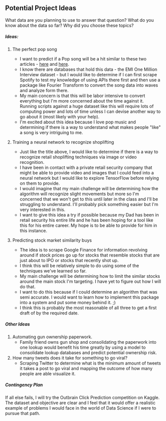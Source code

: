 ## Potential Project Ideas

What data are you planning to use to answer that question? What do you know about the data so far? Why did you choose these topics?

##### Ideas:

1. The perfect pop song
	*  I want to predict if a Pop song will be a hit similar to these two articles - [here](http://www.independent.co.uk/news/science/the-perfect-pop-song-its-the-algorithm-not-the-rhythm-that-counts-7962590.html) and [here](https://www.wired.com/2011/12/hit-potential-equation/).
	*  I know there are databases that hold this data - the EMI One Million Interview dataset - but I would like to determine if I can first scrape Spotify to test my knowledge of using APIs there first and then use a package like Fourier Transform to convert the song data into waves and analyze form there.
	*  My main concern is that this will be labor intensive to convert everything but I'm more concerned about the time against it. Running scripts against a huge dataset like this will require lots of computing power and lots of time unless I can devise another way to go about it (most likely with your help).
	*  I'm excited about this idea because I love pop music and determining if there is a way to understand what makes people "like" a song is very intriguing to me.

2. Training a neural network to recognize shoplifting
	* Just like the title above, I would like to determine if there is a way to recognize retail shoplifting techniques via image or video recognition.
	* I have been in contact with a private retail security company that might be able to provide video and images that I could feed into a neural network but I would like to explore TensorFlow before relying on them to provide.
	* I would imagine that my main challenge will be determining how the algorithm will recognize slight movements but more so I'm concerned that we won't get to this until later in the class and I'll be struggling to understand. I'll probably pick something easier but I'm very interested in this.
	* I want to give this idea a try if possible because my Dad has been in retail security his entire life and he has been hoping for a tool like this for his entire career. My hope is to be able to provide for him in this instance.

3. Predicting stock market similarity buys 
	* The idea is to scrape Google Finance for information revolving around if stock prices go up for stocks that resemble stocks that are just about to IPO or stocks that recently shot up.
	* I think this will be relatively simple to do using some of the techniques we've learned so far.
	* My main challenge will be determining how to limit the similar stocks around the main stock I'm targeting. I have yet to figure out how I will do that.
	* I want to do this because if I could determine an algorithm that was semi accurate. I would want to learn how to implement this package into a system and put some money behind it. ;)
	* I think this is probably the most reasonable of all three to get a first draft of by the required date.

##### Other Ideas

1. Automating gun ownership paperwork.
	* Family friend owns gun shop and consolidating the paperwork into one lookup would benefit his time greatly by using a model to consolidate lookup databases and predict potential ownership risk.
2. How many tweets does it take for something to go viral?
	* Scraping Twitter to determine what is the minimum amount of tweets it takes a post to go viral and mapping the outcome of how many people are able visualize it.


##### Contingency Plan

If all else fails, I will try the Outbrain Click Prediction competition on Kaggle. The dataset and objective are clear and I feel that it would offer a realistic example of problems I would face in the world of Data Science if I were to pursue that path.